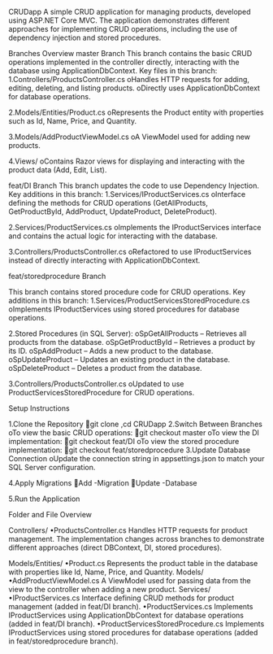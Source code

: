 CRUDapp
A simple CRUD application for managing products, developed using ASP.NET Core MVC. The application demonstrates different approaches for implementing CRUD operations, including the use of dependency injection and stored procedures.

Branches Overview
master Branch
This branch contains the basic CRUD operations implemented in the controller directly, interacting with the database using ApplicationDbContext.
Key files in this branch:
1.Controllers/ProductsController.cs
oHandles HTTP requests for adding, editing, deleting, and listing products.
oDirectly uses ApplicationDbContext for database operations.

2.Models/Entities/Product.cs
oRepresents the Product entity with properties such as Id, Name, Price, and Quantity.

3.Models/AddProductViewModel.cs
oA ViewModel used for adding new products.

4.Views/
oContains Razor views for displaying and interacting with the product data (Add, Edit, List).

feat/DI Branch
This branch updates the code to use Dependency Injection.
Key additions in this branch:
1.Services/IProductServices.cs
oInterface defining the methods for CRUD operations (GetAllProducts, GetProductById, AddProduct, UpdateProduct, DeleteProduct).

2.Services/ProductServices.cs
oImplements the IProductServices interface and contains the actual logic for interacting with the database.

3.Controllers/ProductsController.cs
oRefactored to use IProductServices instead of directly interacting with ApplicationDbContext.

feat/storedprocedure Branch

This branch contains stored procedure code for CRUD operations.
Key additions in this branch:
1.Services/ProductServicesStoredProcedure.cs
oImplements IProductServices using stored procedures for database operations.

2.Stored Procedures (in SQL Server):
oSpGetAllProducts – Retrieves all products from the database.
oSpGetProductById – Retrieves a product by its ID.
oSpAddProduct – Adds a new product to the database.
oSpUpdateProduct – Updates an existing product in the database.
oSpDeleteProduct – Deletes a product from the database.

3.Controllers/ProductsController.cs
oUpdated to use ProductServicesStoredProcedure for CRUD operations.

Setup Instructions

1.Clone the Repository
git clone <repository-url>,cd CRUDapp
2.Switch Between Branches
oTo view the basic CRUD operations:
git checkout master
oTo view the DI implementation:
git checkout feat/DI
oTo view the stored procedure implementation:
git checkout feat/storedprocedure
3.Update Database Connection
oUpdate the connection string in appsettings.json to match your SQL Server configuration.

4.Apply Migrations
Add -Migration
Update -Database

5.Run the Application

Folder and File Overview

Controllers/
•ProductsController.cs
Handles HTTP requests for product management. The implementation changes across branches to demonstrate different approaches (direct DBContext, DI, stored procedures).

Models/Entities/
•Product.cs
Represents the product table in the database with properties like Id, Name, Price, and Quantity.
Models/
•AddProductViewModel.cs
A ViewModel used for passing data from the view to the controller when adding a new product.
Services/
•IProductServices.cs
Interface defining CRUD methods for product management (added in feat/DI branch).
•ProductServices.cs
Implements IProductServices using ApplicationDbContext for database operations (added in feat/DI branch).
•ProductServicesStoredProcedure.cs
Implements IProductServices using stored procedures for database operations (added in feat/storedprocedure branch).

